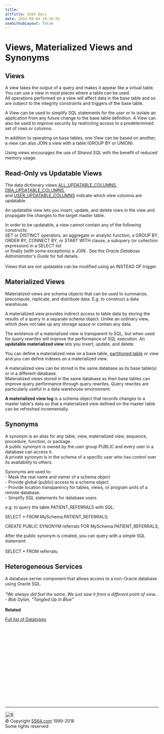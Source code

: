 ```yaml
---
title:
altTitle: SS64 Docs
date: 2016-09-04 19:26:55
useGithubLayout: false
---
```

<!-- #BeginLibraryItem "/Library/head_orasyntax.lbi" --><!-- #EndLibraryItem --><h1>Views, Materialized Views and Synonyms</h1>
<h2>Views</h2>
<p>A view takes the output of a query and makes it appear like a virtual table.
  You can use a view in most places where a table can be used.<br>All operations performed on a view  will affect data in the base table
and so are subject to the integrity constraints and triggers of the base table.</p>
<p>A View can be used to simplify SQL statements for the user or to isolate an application from any future change to the base table definition. A View can also be used
to improve security by restricting access to a predetermined set of rows or columns.</p>
<p>In addition to operating on base tables,  one View can be based on another, a view can also JOIN a view with a table (GROUP BY or UNION).</p>
<p>Using views encourages the use of <i>Shared SQL</i> with the benefit of
  reduced memory usage.</p>
<h2>Read-Only vs Updatable Views</h2>
<p>The data dictionary views <a href="../orad/ALL_UPDATABLE_COLUMNS.html">ALL_UPDATABLE_COLUMNS</a>, <a href="../orad/DBA_UPDATABLE_COLUMNS.html">DBA_UPDATABLE_COLUMNS</a>,<br>
  and <a href="../orad/USER_UPDATABLE_COLUMNS.html">USER_UPDATABLE_COLUMNS</a> indicate
  which view
columns are updatable. </p>
<p>An updatable  view lets you insert, update, and delete rows in the  view and propagate the changes to the target
master table.</p>
<p>In order to be updatable, a view cannot contain any of the following constructs:<br>
  SET or DISTINCT operators, an aggregate or analytic function, a GROUP BY,  ORDER BY, CONNECT BY, or START WITH clause, a  subquery (or collection
  expression) in a SELECT list<br>
  or finally (with some exceptions) a JOIN . See the <i>Oracle Database Administrator's Guide </i>for full details.<br>
<br>Views that are not updatable can be modified using an INSTEAD OF trigger.</p>
<h2>Materialized Views</h2>
<p>  Materialized views are schema objects that can be used to summarize, precompute, replicate, and distribute data. E.g. to construct a data warehouse.</p>
<p>A materialized view provides indirect access to table data by storing the results of a query in a separate schema object. Unlike an ordinary view, which
  does not take up any storage space or contain any data.</p>
<p>The existence of a materialized view is transparent to SQL, but when used for query rewrites will improve the performance of SQL execution. An <b>updatable  materialized view</b> lets you insert, update, and delete.</p>
<p>You can define a materialized view on a base table,  <a href="syntax-tables.html">partitioned table</a> or view  and you can define indexes on a materialized view.</p>
<p>A materialized view can be stored in the same database as its base table(s)  or in a different database. <br>
  Materialized views stored in the same database as their base tables can improve query performance through query rewrites. Query rewrites are particularly useful in a data warehouse environment.</p>
<p><b>A materialized view log</b> is a schema object that records changes to a master table's data so that a materialized view defined on the master table can be refreshed incrementally.</p>
<h2>Synonyms</h2>
<p> A synonym is an alias for any table, view, materialized view, sequence, procedure, function, or package. <br>
  A public synonym is owned by the user group PUBLIC and every user in a database can access it. <br>
  A private synonym is in the schema of a specific user who has control over its availability to others.</p>
<p>Synonyms are used to:<br>
- Mask the real name and owner of a schema object <br>
- Provide global (public) access to a schema object<br>
- Provide location transparency for tables, views, or program units of a remote database.<br>
- Simplify SQL statements for database users</p>
<p>e.g. to query the table PATIENT_REFERRALS with SQL:</p>
<p class="code">SELECT * FROM MySchema.PATIENT_REFERRALS;</p>
<p class="code">CREATE PUBLIC SYNONYM referrals FOR MySchema.PATIENT_REFERRALS;</p>
<p>After the public synonym is created, you can query with a simple SQL statement:<br>
  <br>
  <span class="code">SELECT * FROM referrals;</span></p>
<h2>Heterogeneous Services</h2>
<p> A database server component that allows access to a non-Oracle database using Oracle SQL.<br>
<br>
<i class="quote">"We always did feel the same,
We just saw it from a different point of view… - Bob Dylan, "Tangled Up In Blue"</i><br>
<br>
<b>Related</b></p>
<p><a href="syntax-datatypes.html">Full list of Datatypes</a></p><!-- #BeginLibraryItem "/Library/foot_ora.lbi" --><p>
<!-- oracle-footer -->
<ins class="adsbygoogle" style="display:inline-block;width:300px;height:250px" data-ad-client="ca-pub-6140977852749469" data-ad-slot="4275490898"></ins>
<script>
(adsbygoogle = window.adsbygoogle || []).push({});
</script></p>
<hr>
<div id="bl" class="footer"><a href="syntax-views.html#"><img src="../images/top.png" width="30" height="22" alt="Back to the Top"></a></div>
<div id="br" class="footer, tagline">© Copyright <a href="../index.html">SS64.com</a> 1999-2016<br>
Some rights reserved</div><!-- #EndLibraryItem -->
